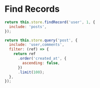 Find Records
==============================================================================

```js
return this.store.findRecord('user', 1, {
  include: 'posts',
});
```

```js
return this.store.query('post', {
  include: 'user,comments',
  filter: (ref) => {
    return ref
      .order('created_at', {
        ascending: false,
      })
      .limit(100);
  },
});
```
